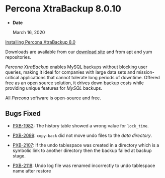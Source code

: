# Percona XtraBackup 8.0.10


* **Date**

    March 16, 2020


[Installing Percona XtraBackup 8.0](https://docs.percona.com/percona-xtrabackup/8.0/installation.html)

Downloads are available from our [download site](https://www.percona.com/downloads/Percona-XtraBackup-LATEST/) and from
apt and yum repositories.

*Percona XtraBackup* enables MySQL backups without blocking user queries, making it ideal
for companies with large data sets and mission-critical applications that cannot
tolerate long periods of downtime. Offered free as an open source solution, it
drives down backup costs while providing unique features for *MySQL* backups.

All *Percona* software is open-source and free.

## Bugs Fixed


* [PXB-1982](https://jira.percona.com/browse/PXB-1982): The history table showed a wrong value for `lock_time`.


* [PXB-2099](https://jira.percona.com/browse/PXB-2099): `copy-back` did not move undo files to the *data directory*.


* [PXB-2107](https://jira.percona.com/browse/PXB-2107): If the undo tablespace was created in a
directory which is a symbolic link to another directory then the
backup failed at backup stage.


* [PXB-2118](https://jira.percona.com/browse/PXB-2118): Undo log file was renamed incorrectly to undo tablespace name after restore
